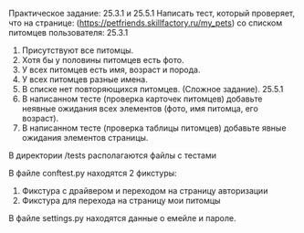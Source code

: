 Практическое задание: 25.3.1 и 25.5.1
Написать тест, который проверяет, что на странице: (https://petfriends.skillfactory.ru/my_pets) со списком питомцев пользователя:
25.3.1
1. Присутствуют все питомцы.
2. Хотя бы у половины питомцев есть фото.
3. У всех питомцев есть имя, возраст и порода.
4. У всех питомцев разные имена.
5. В списке нет повторяющихся питомцев. (Сложное задание).
25.5.1
1. В написанном тесте (проверка карточек питомцев) добавьте неявные ожидания всех элементов (фото, имя питомца, его возраст).
2. В написанном тесте (проверка таблицы питомцев) добавьте явные ожидания элементов страницы.

В директории /tests располагаются файлы с тестами

В файле conftest.py находятся 2 фикстуры:
1. Фикстура с драйвером и переходом на страницу авторизации
2. Фикстура для перехода на страницу мои питомцы

В файле settings.py находятся данные о емейле и пароле.


